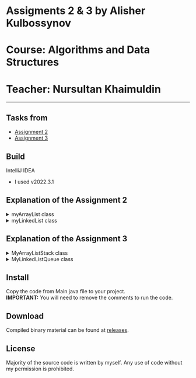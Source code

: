 # Assigments 2 & 3 by Alisher Kulbossynov
# Course: Algorithms and Data Structures
# Teacher: Nursultan Khaimuldin
---

## Tasks from
- [Assignment 2](https://moodle.astanait.edu.kz/mod/assign/view.php?id=80149)
- [Assignment 3](https://moodle.astanait.edu.kz/mod/assign/view.php?id=81243)

## Build
IntelliJ IDEA
- I used v2022.3.1

## Explanation of the Assignment 2
<details>
<summary>myArrayList class</summary>
The MyArrayList class is a generic class that implements the MyList interface. It represents a dynamic array that can hold objects of any type. 
Here is a description of each method in the class:
 
MyArrayList(): This is the constructor of the class. It creates a new MyArrayList object with an initial capacity of 5 elements.

add(Object item): This method adds the specified item to the end of the array. If the array is full, the method calls increaseBuffer() to double its size.

add(Object item, int index): This method adds the specified item at the specified index in the array. If the array is full, the method calls increaseBuffer() to double its size. It also shifts all the elements to the right of the specified index to make space for the new element.

get(int index): This method returns the element at the specified index in the array. It throws an IndexOutOfBoundsException if the index is out of bounds.

checkIndex(int index): This is a helper method that checks if the specified index is within bounds of the array. If the index is out of bounds, it throws an IndexOutOfBoundsException.

increaseBuffer(): This is a helper method that doubles the capacity of the array.

remove(int index): This method removes the element at the specified index from the array. It also shifts all the elements to the right of the specified index to the left to fill the gap.

remove(T item): This method removes the first occurrence of the specified item from the array by calling remove(int index).

size(): This method returns the number of elements in the array.

contains(Object o): This method checks if the array contains the specified object. It returns true if the object is found, and false otherwise.

clear(): This method clears the array by creating a new array of the same size and setting the size to 0.

indexOf(Object o): This method returns the index of the first occurrence of the specified object in the array. If the object is not found, it returns -1.

lastIndexOf(Object o): This method returns the index of the last occurrence of the specified object in the array. If the object is not found, it returns -1.

sort(): This method sorts the elements in the array in ascending order using the bubble sort algorithm. The elements must be Comparable.

</details>

<details>
<summary>myLinkedList class</summary>
MyLinkedList is a class that implements the MyList interface. The MyLinkedList class represents a singly linked list data structure that allows for fast adding and removing of elements.
 
public int size(): Returns an int representing the number of elements in the linked list.
 
public void add(T item): Adds an element to the end of the list.
 
public void add(T item, int index): Adds an element at the specified index.
 
public T get(int index): Returns the element at the specified index in the list.
 
public void remove(int index): Removes the element at the specified index from the list.
 
public void checkIndex(int index): Throws an IndexOutOfBoundsException if the given index is out of range.
 
public boolean contains(Object o): Finds the specified element in the linked list.
 
public int indexOf(Object o): Returns the index of the first occurrence of the specified element in the list, or -1 if not found.
 
public int lastIndexOf(Object o): Returns the index of the last occurrence of the specified element in the list, or -1 if not found.

private class Node: A nested private class representing a node in the linked list. It has the following properties:

private T element: The data stored in each node of the list.
 
private Node next: A reference to the next node in the list.
 
private Node prev: A reference to the previous node in the list.
 
public Node(T element, Node next, Node prev): A constructor for the Node class that takes in an element, a reference to the next node, and a reference to the previous node.
</details>

## Explanation of the Assignment 3
<details>
<summary>MyArrayListStack class</summary>
The MyArrayListStack class is an implementation of a stack using an ArrayList data structure. It provides the following methods:

- Constructor
MyArrayListStack() - Constructs a new MyArrayListStack object.

- Methods
push(T item) - Adds the specified element to the top of the stack.
pop() - Removes and returns the top element of the stack. Throws an EmptyStackException if the stack is empty.
peek() - Returns the top element of the stack without removing it. Throws an EmptyStackException if the stack is empty.
isEmpty() - Returns a boolean indicating whether the stack is empty or not.
getSize() - Returns the number of elements in the stack.
</details>

<details>
<summary>MyLinkedListQueue class</summary>

</details>

## Install
 Copy the code from Main.java file to your project.  
 **IMPORTANT:** You will need to remove the comments to run the code.

## Download
Compiled binary material can be found at [releases](https://github.com/alisheriq/algorithms/tree/master/src).

## License
Majority of the source code is written by myself.
Any use of code without my permission is prohibited.
